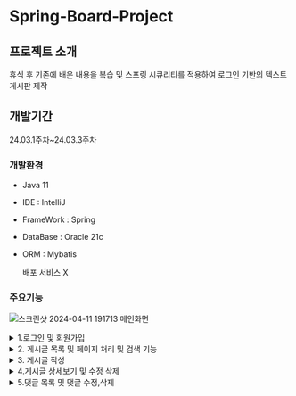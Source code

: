 # Spring-Board-Project 

## 프로젝트 소개
휴식 후 기존에 배운 내용을 복습 및 
스프링 시큐리티를 적용하여 로그인 기반의 
텍스트 게시판 제작


## 개발기간 
24.03.1주차~24.03.3주차

### 개발환경

- Java 11
- IDE : IntelliJ
- FrameWork : Spring
- DataBase : Oracle 21c
- ORM : Mybatis

  배포 서비스 X


### 주요기능

![스크린샷 2024-04-11 191713](https://github.com/acbine/JSPBoard/assets/145634613/d1d3d29e-5171-4cef-b493-4141bbfe535a)
메인화면

<details>
  <summary>1.로그인 및 회원가입</summary>
</details>

<details>
  <summary>2. 게시글 목록 및 페이지 처리 및 검색 기능 </summary>
![serarchonline-video-cutter com2-ezgif com-video-to-gif-converter](https://github.com/acbine/JSPBoard/assets/145634613/bed6aec1-0cf1-4947-846d-8c34865dc8e0)
</details>

<details>
  <summary>3. 게시글 작성 </summary>
</details>

<details>
  <summary>4.게시글 상세보기 및 수정 삭제 </summary>
</details>


<details>
  <summary>5.댓글 목록 및 댓글 수정,삭제</summary>
</details>
